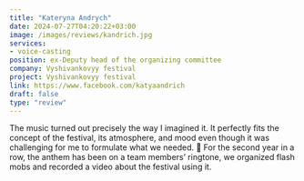 ```yaml
---
title: "Kateryna Andrych"
date: 2024-07-27T04:20:22+03:00
image: /images/reviews/kandrich.jpg
services: 
- voice-casting
position: ex-Deputy head of the organizing committee
company: Vyshivankovyy festival
project: Vyshivankovyy festival
link: https://www.facebook.com/katyaandrich
draft: false
type: "review"
---
```


The music turned out precisely the way I imagined it. It perfectly fits the concept of the festival, its atmosphere, and mood even though it was challenging for me to formulate what we needed. 🙂 For the second year in a row, the anthem has been on a team members’ ringtone, we organized flash mobs and recorded a video about the festival using it.